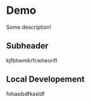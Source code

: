 # Demo

Some description!

## Subheader

kjfbhwmkrfcwheorifl

## Local Developement

fohasibdfkasldf